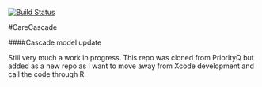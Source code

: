 [![Build Status](https://travis-ci.org/jackolney/CareCascade.svg?branch=master)](https://travis-ci.org/jackolney/CareCascade)

#CareCascade

####Cascade model update

Still very much a work in progress. This repo was cloned from PriorityQ but added as a new repo as I want to move away from Xcode development and call the code through R.